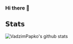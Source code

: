 ### Hi there 👋

## 𝗦𝘁𝗮𝘁𝘀

![VadzimPapko's github stats](https://github-readme-stats.vercel.app/api?username=vadzimpapko&show_icons=true&theme=dracula)
<!--
**VadzimPapko/vadzimpapko** is a ✨ _special_ ✨ repository because its `README.md` (this file) appears on your GitHub profile.

Here are some ideas to get you started:

- 🔭 I’m currently working on ...
- 🌱 I’m currently learning ...
- 👯 I’m looking to collaborate on ...
- 🤔 I’m looking for help with ...
- 💬 Ask me about ...
- 📫 How to reach me: ...
- 😄 Pronouns: ...
- ⚡ Fun fact: ...
-->

